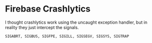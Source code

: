 # Firebase Crashlytics

I thought crashlytics work using the uncaught exception handler, but in reality they just intercept the signals. 

```text
SIGABRT, SIGBUS, SIGFPE, SIGILL, SIGSEGV, SIGSYS, SIGTRAP
```



